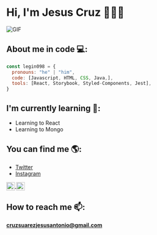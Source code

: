 <h1 aling="center">Hi, I'm Jesus Cruz 👋👨‍💻</h1>

<img align="center" alt="GIF" src="https://media.giphy.com/media/836HiJc7pgzy8iNXCn/giphy.gif" />

## About me in code 💻:
```js
const legin098 = {
  pronouns: "he" | "him",
  code: [Javascript, HTML, CSS, Java,],
  tools: [React, Storybook, Styled-Components, Jest],
}
```
## I'm currently learning 📖:
- Learning to React
- Learning to Mongo


## You can find me 🌎:
- [Twitter](https://twitter.com/legin098)
- [Instagram](https://www.instagram.com/jesuscruzsuarez)

<a href="https://twitter.com/legin098">
  <img align="center" alt="legin098 | Twitter" width="22px" src="https://cdn.jsdelivr.net/npm/simple-icons@v3/icons/twitter.svg" />
</a>
<a href="https://www.instagram.com/jesuscruzsuarez">
  <img align="center" alt="legin098 | Twitter" width="22px" src="https://cdn.jsdelivr.net/npm/simple-icons@v3/icons/instagram.svg" />
</a>

## How to reach me 📫:
**cruzsuarezjesusantonio@gmail.com**
